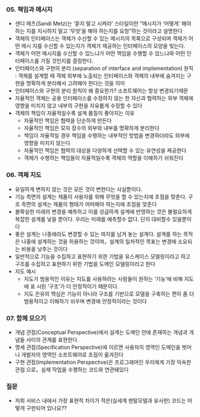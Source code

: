 ### 05. 책임과 메시지
- 샌디 메츠(Sandi Metz)는 ‘묻지 말고 시켜라’ 스타일이란 “메시지가 ‘어떻게’ 해야 하는 지를 지시하지 말고 ‘무엇’을 해야 하는지를 요청”하는 것이라고 설명한다
- 객체의 인터페이스는 객체가 수신할 수 있는 메시지의 목록으로 구성되며 객체가 어떤 메시 지를 수신할 수 있는지가 객체가 제공하는 인터페이스의 모양을 빚는다.
- 객체가 어떤 메시지를 수신할 수 있느냐가 어떤 책임을 수행할 수 있느냐와 어떤 인터페이스를 가질 것인지를 결정한다.
- 인터페이스와 구현의 분리 (separation of interface and implementation) 원칙 : 객체를 설계할 때 객체 외부에 노출되는 인터페이스와 객체의 내부에 숨겨지는 구현을 명확하게 분리해서 고려해야 한다는 것을 의미
- 인터페이스와 구현의 분리 원칙이 왜 중요한가? 소프트웨어는 항상 변경되기때문
- 자율적인 객체는 공용 인터페이스를 수정하지 않는 한 자신과 협력하는 외부 객체에 영향을 미치지 않고 내부의 구현을 자유롭게 수정할 수 있다
- 객체의 책임이 자율적일수록 설계 품질이 좋아지는 이유
  - 자율적인 책임은 협력을 단순하게 만든다
  - 자율적인 책임은 모자 장수의 외부와 내부를 명확하게 분리한다
  - 책임이 자율적일 경우 책임을 수행하는 내부적인 방법을 변경하더라도 외부에 영향을 미치지 않는다
  - 자율적인 책임은 협력의 대상을 다양하게 선택할 수 있는 유연성을 제공한다
  - 객체가 수행하는 책임들이 자율적일수록 객체의 역할을 이해하기 쉬워진다


### 06. 객체 지도
- 유일하게 변하지 않는 것은 모든 것이 변한다는 사실뿐이다.
- 기능 측면의 설계는 제품이 사용자를 위해 무엇을 할 수 있는지에 초점을 맞춘다. 구조 측면의 설계는 제품의 형태가 어떠해야 하는지에 초점을 맞춘다
- 불확실한 미래의 변경을 예측하고 이를 성급하게 설계에 반영하는 것은 불필요하게 복잡한 설계를 낳을 뿐이다. 우리는 미래를 예측할수 없다. 단지 대비할수 있을뿐이다
- 좋은 설계는 나중에라도 변경할 수 있는 여지를 남겨 놓는 설계다. 설계를 하는 목적은 나중에 설계하는 것을 허용하는 것이며，설계의 일차적인 목표는 변경에 소요되는 비용을 낮추는 것이다
- 일반적으로 기능을 수집하고 표현하기 위한 기법을 유스케이스 모델링이라고 하고 구조를 수집하고 표현하기 위한 기법을 도메인 모델링이라고 한다
- 지도 예시
  - 지도가 범용적인 이유는 지도를 사용하려는 사람들이 원하는 ‘기능’에 비해 지도에 표 시된 ‘구조’가 더 안정적이기 때문이다.
  - 지도 은유의 핵심은 기능이 아니라 구조를 기반으로 모델을 구축하는 편이 좀 더 범용적이고 이해하기 쉬우며 변경에 안정적이라는 것이다


### 07. 함께 모으기
- 개념 관점(Conceptual Perspective)에서 설계는 도메인 안에 존재하는 개념과 개념들 사이의 관계를 표현한다.
- 명세 관점(Specification Perspective)에 이르면 사용자의 영역인 도메인을 벗어나 개발자의 영역인 소프트웨어로 초점이 옮겨진다
- 구현 관점(Implementation Perspective)은 프로그래머인 우리에게 가장 익숙한 관점 으로，실제 작업을 수행하는 코드와 연관돼있다


### 질문
- 저희 서비스 내에서 가장 표현적 차이가 적은(실세계 멘탈모델과 유사한) 코드는 어떻게 구현되어 있나요??

